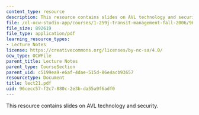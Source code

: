 ```yaml
---
content_type: resource
description: This resource contains slides on AVL technology and security.
file: /ol-ocw-studio-app/courses/1-259j-transit-management-fall-2006/96cecc57f2c7880c2e3bda55a9f6adf0_lect21.pdf
file_size: 892619
file_type: application/pdf
learning_resource_types:
- Lecture Notes
license: https://creativecommons.org/licenses/by-nc-sa/4.0/
ocw_type: OCWFile
parent_title: Lecture Notes
parent_type: CourseSection
parent_uid: c5199ea9-e6af-4dae-515d-86e4acb93657
resourcetype: Document
title: lect21.pdf
uid: 96cecc57-f2c7-880c-2e3b-da55a9f6adf0
---
```

This resource contains slides on AVL technology and security.